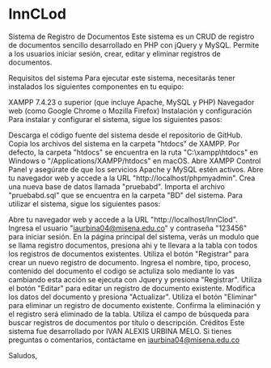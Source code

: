 # InnCLod

Sistema de Registro de Documentos
Este sistema es un CRUD de registro de documentos sencillo desarrollado en PHP con jQuery y MySQL. Permite a los usuarios iniciar sesión, crear, editar y eliminar registros de documentos.

Requisitos del sistema
Para ejecutar este sistema, necesitarás tener instalados los siguientes componentes en tu equipo:

XAMPP 7.4.23 o superior (que incluye Apache, MySQL y PHP)
Navegador web (como Google Chrome o Mozilla Firefox)
Instalación y configuración
Para instalar y configurar el sistema, sigue los siguientes pasos:

Descarga el código fuente del sistema desde el repositorio de GitHub.
Copia los archivos del sistema en la carpeta "htdocs" de XAMPP. Por defecto, la carpeta "htdocs" se encuentra en la ruta "C:\xampp\htdocs" en Windows o "/Applications/XAMPP/htdocs" en macOS.
Abre XAMPP Control Panel y asegúrate de que los servicios Apache y MySQL estén activos.
Abre tu navegador web y accede a la URL "http://localhost/phpmyadmin".
Crea una nueva base de datos llamada "pruebabd".
Importa el archivo "pruebabd.sql" que se encuentra en la carpeta "BD" del sistema.
Para utilizar el sistema, sigue los siguientes pasos:

Abre tu navegador web y accede a la URL "http://localhost/InnClod".
Ingresa el usuario "iaurbina04@misena.edu.co" y contraseña "123456"  para iniciar sesión.
En la página principal del sistema, verás un modulo que se llama registro documentos, presiona ahi y te llevara a la tabla con todos los registros de documentos existentes.
Utiliza el botón "Registrar" para crear un nuevo registro de documento. Ingresa el nombre, tipo, proceso, contenido del documento el codigo se actuliza solo mediante lo vas cambiando esta acción se ejecuta con Jquery y presiona "Registrar".
Utiliza el botón "Editar" para editar un registro de documento existente. Modifica los datos del documento y presiona "Actualizar".
Utiliza el botón "Eliminar" para eliminar un registro de documento existente. Confirma la eliminación y el registro será eliminado de la tabla.
Utiliza el campo de búsqueda para buscar registros de documentos por título o descripción.
Créditos
Este sistema fue desarrollado por IVAN ALEXIS URBINA MELO. Si tienes preguntas o comentarios, contáctame en iaurbina04@misena.edu.co

Saludos,
